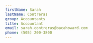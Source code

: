 ```yaml
---
firstName: Sarah
lastName: Contreras
group: Accountants
title: Accountant
email: sarah.contreras@bacahoward.com
phone: (505) 200-3800
---
```

